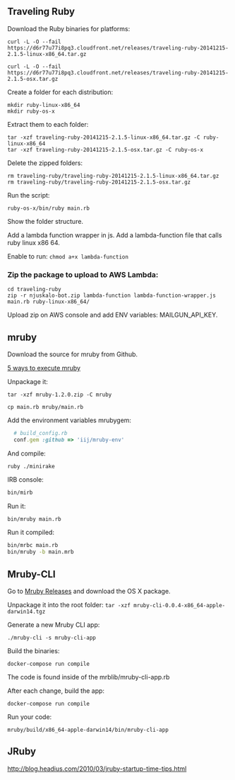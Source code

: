 ## Traveling Ruby

Download the Ruby binaries for platforms:

```shell
curl -L -O --fail https://d6r77u77i8pq3.cloudfront.net/releases/traveling-ruby-20141215-2.1.5-linux-x86_64.tar.gz

curl -L -O --fail https://d6r77u77i8pq3.cloudfront.net/releases/traveling-ruby-20141215-2.1.5-osx.tar.gz
```
Create a folder for each distribution:

```shell
mkdir ruby-linux-x86_64
mkdir ruby-os-x
```

Extract them to each folder:

```shell
tar -xzf traveling-ruby-20141215-2.1.5-linux-x86_64.tar.gz -C ruby-linux-x86_64
tar -xzf traveling-ruby-20141215-2.1.5-osx.tar.gz -C ruby-os-x
```

Delete the zipped folders:

```shell
rm traveling-ruby/traveling-ruby-20141215-2.1.5-linux-x86_64.tar.gz
rm traveling-ruby/traveling-ruby-20141215-2.1.5-osx.tar.gz
```

Run the script:

```shell
ruby-os-x/bin/ruby main.rb
```

Show the folder structure.

Add a lambda function wrapper in js.
Add a lambda-function file that calls ruby linux x86 64.

Enable to run: `chmod a+x lambda-function`

### Zip the package to upload to AWS Lambda:

```shell
cd traveling-ruby
zip -r njuskalo-bot.zip lambda-function lambda-function-wrapper.js main.rb ruby-linux-x86_64/
```

Upload zip on AWS console and add ENV variables: MAILGUN_API_KEY.

## mruby

Download the source for mruby from Github.

[5 ways to execute mruby](https://blog.mruby.sh/201207020720.html)

Unpackage it:

```shell
tar -xzf mruby-1.2.0.zip -C mruby
```

```shell
cp main.rb mruby/main.rb
```

Add the environment variables mrubygem:

```ruby
  # build_config.rb
  conf.gem :github => 'iij/mruby-env'
```

And compile:

```shell
ruby ./minirake
```

IRB console:

```bash
bin/mirb
```

Run it:

```bash
bin/mruby main.rb
```

Run it compiled:

```bash
bin/mrbc main.rb
bin/mruby -b main.mrb
```

## Mruby-CLI

Go to [Mruby Releases](https://github.com/hone/mruby-cli/releases) and download the OS X package.

Unpackage it into the root folder: `tar -xzf mruby-cli-0.0.4-x86_64-apple-darwin14.tgz`

Generate a new Mruby CLI app:

```shell
./mruby-cli -s mruby-cli-app
```
Build the binaries:

```
docker-compose run compile
```

The code is found inside of the mrblib/mruby-cli-app.rb

After each change, build the app:

```
docker-compose run compile
```

Run your code:
```
mruby/build/x86_64-apple-darwin14/bin/mruby-cli-app
```

## JRuby

http://blog.headius.com/2010/03/jruby-startup-time-tips.html
